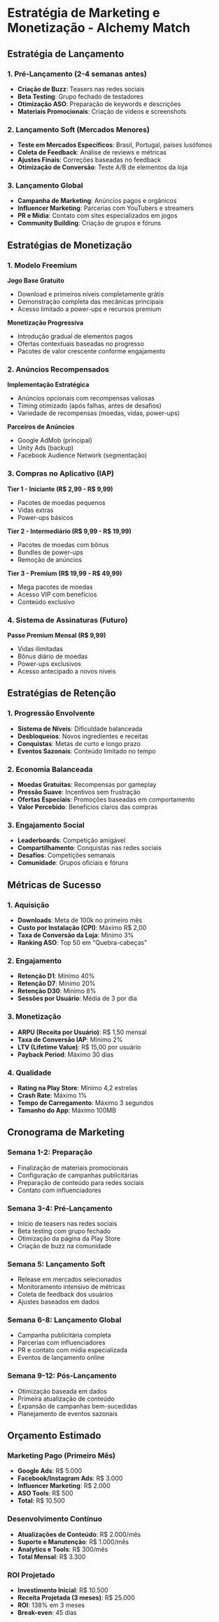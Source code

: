 # Estratégia de Marketing e Monetização - Alchemy Match

## Estratégia de Lançamento

### 1. Pré-Lançamento (2-4 semanas antes)
- **Criação de Buzz**: Teasers nas redes sociais
- **Beta Testing**: Grupo fechado de testadores
- **Otimização ASO**: Preparação de keywords e descrições
- **Materiais Promocionais**: Criação de vídeos e screenshots

### 2. Lançamento Soft (Mercados Menores)
- **Teste em Mercados Específicos**: Brasil, Portugal, países lusófonos
- **Coleta de Feedback**: Análise de reviews e métricas
- **Ajustes Finais**: Correções baseadas no feedback
- **Otimização de Conversão**: Teste A/B de elementos da loja

### 3. Lançamento Global
- **Campanha de Marketing**: Anúncios pagos e orgânicos
- **Influencer Marketing**: Parcerias com YouTubers e streamers
- **PR e Mídia**: Contato com sites especializados em jogos
- **Community Building**: Criação de grupos e fóruns

## Estratégias de Monetização

### 1. Modelo Freemium
**Jogo Base Gratuito**
- Download e primeiros níveis completamente grátis
- Demonstração completa das mecânicas principais
- Acesso limitado a power-ups e recursos premium

**Monetização Progressiva**
- Introdução gradual de elementos pagos
- Ofertas contextuais baseadas no progresso
- Pacotes de valor crescente conforme engajamento

### 2. Anúncios Recompensados
**Implementação Estratégica**
- Anúncios opcionais com recompensas valiosas
- Timing otimizado (após falhas, antes de desafios)
- Variedade de recompensas (moedas, vidas, power-ups)

**Parceiros de Anúncios**
- Google AdMob (principal)
- Unity Ads (backup)
- Facebook Audience Network (segmentação)

### 3. Compras no Aplicativo (IAP)

**Tier 1 - Iniciante (R$ 2,99 - R$ 9,99)**
- Pacotes de moedas pequenos
- Vidas extras
- Power-ups básicos

**Tier 2 - Intermediário (R$ 9,99 - R$ 19,99)**
- Pacotes de moedas com bônus
- Bundles de power-ups
- Remoção de anúncios

**Tier 3 - Premium (R$ 19,99 - R$ 49,99)**
- Mega pacotes de moedas
- Acesso VIP com benefícios
- Conteúdo exclusivo

### 4. Sistema de Assinaturas (Futuro)
**Passe Premium Mensal (R$ 9,99)**
- Vidas ilimitadas
- Bônus diário de moedas
- Power-ups exclusivos
- Acesso antecipado a novos níveis

## Estratégias de Retenção

### 1. Progressão Envolvente
- **Sistema de Níveis**: Dificuldade balanceada
- **Desbloqueios**: Novos ingredientes e receitas
- **Conquistas**: Metas de curto e longo prazo
- **Eventos Sazonais**: Conteúdo limitado no tempo

### 2. Economia Balanceada
- **Moedas Gratuitas**: Recompensas por gameplay
- **Pressão Suave**: Incentivos sem frustração
- **Ofertas Especiais**: Promoções baseadas em comportamento
- **Valor Percebido**: Benefícios claros das compras

### 3. Engajamento Social
- **Leaderboards**: Competição amigável
- **Compartilhamento**: Conquistas nas redes sociais
- **Desafios**: Competições semanais
- **Comunidade**: Grupos oficiais e fóruns

## Métricas de Sucesso

### 1. Aquisição
- **Downloads**: Meta de 100k no primeiro mês
- **Custo por Instalação (CPI)**: Máximo R$ 2,00
- **Taxa de Conversão da Loja**: Mínimo 3%
- **Ranking ASO**: Top 50 em "Quebra-cabeças"

### 2. Engajamento
- **Retenção D1**: Mínimo 40%
- **Retenção D7**: Mínimo 20%
- **Retenção D30**: Mínimo 8%
- **Sessões por Usuário**: Média de 3 por dia

### 3. Monetização
- **ARPU (Receita por Usuário)**: R$ 1,50 mensal
- **Taxa de Conversão IAP**: Mínimo 2%
- **LTV (Lifetime Value)**: R$ 15,00 por usuário
- **Payback Period**: Máximo 30 dias

### 4. Qualidade
- **Rating na Play Store**: Mínimo 4,2 estrelas
- **Crash Rate**: Máximo 1%
- **Tempo de Carregamento**: Máximo 3 segundos
- **Tamanho do App**: Máximo 100MB

## Cronograma de Marketing

### Semana 1-2: Preparação
- Finalização de materiais promocionais
- Configuração de campanhas publicitárias
- Preparação de conteúdo para redes sociais
- Contato com influenciadores

### Semana 3-4: Pré-Lançamento
- Início de teasers nas redes sociais
- Beta testing com grupo fechado
- Otimização da página da Play Store
- Criação de buzz na comunidade

### Semana 5: Lançamento Soft
- Release em mercados selecionados
- Monitoramento intensivo de métricas
- Coleta de feedback dos usuários
- Ajustes baseados em dados

### Semana 6-8: Lançamento Global
- Campanha publicitária completa
- Parcerias com influenciadores
- PR e contato com mídia especializada
- Eventos de lançamento online

### Semana 9-12: Pós-Lançamento
- Otimização baseada em dados
- Primeira atualização de conteúdo
- Expansão de campanhas bem-sucedidas
- Planejamento de eventos sazonais

## Orçamento Estimado

### Marketing Pago (Primeiro Mês)
- **Google Ads**: R$ 5.000
- **Facebook/Instagram Ads**: R$ 3.000
- **Influencer Marketing**: R$ 2.000
- **ASO Tools**: R$ 500
- **Total**: R$ 10.500

### Desenvolvimento Contínuo
- **Atualizações de Conteúdo**: R$ 2.000/mês
- **Suporte e Manutenção**: R$ 1.000/mês
- **Analytics e Tools**: R$ 300/mês
- **Total Mensal**: R$ 3.300

### ROI Projetado
- **Investimento Inicial**: R$ 10.500
- **Receita Projetada (3 meses)**: R$ 25.000
- **ROI**: 138% em 3 meses
- **Break-even**: 45 dias

